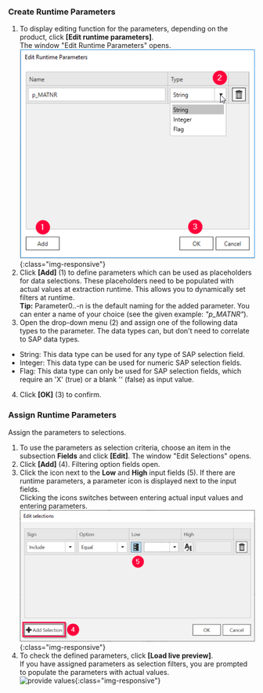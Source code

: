 
### Create Runtime Parameters 

1. To display editing function for the parameters, depending on the product, click **[Edit runtime parameters]**. <br/>
The window "Edit Runtime Parameters" opens.<br> 
![Add parameters](/img/content/odp/odp-settings-add-parameters.png){:class="img-responsive"}<br> 
2. Click **[Add]** (1) to define parameters which can be used as placeholders for data selections. These placeholders need to be populated with actual values at extraction runtime.
This allows you to dynamically set filters at runtime.<br>
**Tip:** Parameter0..-n is the default naming for the added parameter. You can enter a name of your choice (see the given example: *"p_MATNR"*).
3. Open the drop-down menu (2) and assign one of the following data types to the parameter. The data types can, but don't need to correlate to SAP data types. 
- String: This data type can be used for any type of SAP selection field.
- Integer: This data type can be used for numeric SAP selection fields.
- Flag: This data type can only be used for SAP selection fields, which require an 'X'&nbsp;(true) or a blank ''&nbsp;(false) as input value.<br>
4. Click **[OK]** (3) to confirm.

### Assign Runtime Parameters

Assign the parameters to selections.

1. To use the parameters as selection criteria, choose an item in the subsection **Fields** and click **[Edit]**. The window "Edit Selections" opens.<br> 
2. Click **[Add]** (4). Filtering option fields open.
3. Click the icon next to the **Low** and **High** input fields (5).
If there are runtime parameters, a parameter icon is displayed next to the input fields. <br>
Clicking the icons switches between entering actual input values and entering parameters.<br>
![Selection With Parameters](/img/content/edit-selections.png){:class="img-responsive"}<br>
4. To check the defined parameters, click **[Load live preview]**. <br>
If you have assigned parameters as selection filters, you are prompted to populate the parameters with actual values. <br>
![provide values](/img/content/odp/odp-provide-parameter-values.png){:class="img-responsive"}
